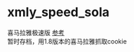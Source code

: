 # xmly_speed_sola
喜马拉雅极速版
[参考](https://github.com/Zero-S1/xmly_speed/blob/master/xmly_speed.md)      
暂时存档，用1.8版本的喜马拉雅抓取cookie


